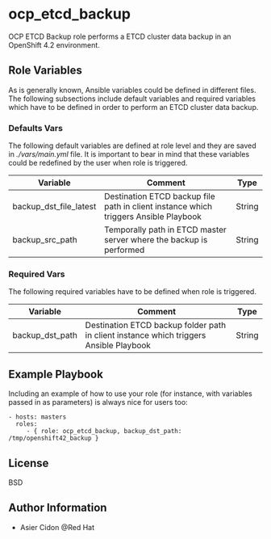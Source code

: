 ocp_etcd_backup
=========

OCP ETCD Backup role performs a ETCD cluster data backup in an OpenShift 4.2 environment.

Role Variables
--------------

As is generally known, Ansible variables could be defined in different files. The following subsections include default variables and required variables which have to be defined in order to perform an ETCD cluster data backup.

### Defaults Vars

The following default variables are defined at role level and they are saved in *./vars/main.yml* file. It is important to bear in mind that these variables could be redefined by the user when role is triggered.

|Variable|Comment|Type|
|---|---|---|
|backup_dst_file_latest|Destination ETCD backup file path in client instance which triggers Ansible Playbook|String|
|backup_src_path|Temporally path in ETCD master server where the backup is performed|String|

### Required Vars

The following required variables have to be defined when role is triggered.

|Variable|Comment|Type|
|---|---|---|
|backup_dst_path|Destination ETCD backup folder path in client instance which triggers Ansible Playbook|String|


Example Playbook
----------------

Including an example of how to use your role (for instance, with variables passed in as parameters) is always nice for users too:

    - hosts: masters
      roles:
         - { role: ocp_etcd_backup, backup_dst_path: /tmp/openshift42_backup }

License
-------

BSD

Author Information
------------------

- Asier Cidon @Red Hat
